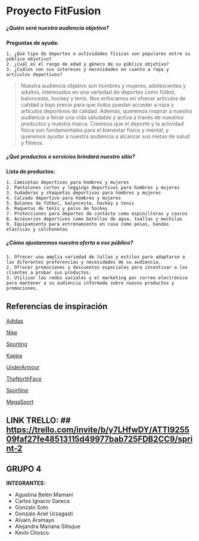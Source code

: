 # Proyecto FitFusion

##### ¿Quién será nuestra audiencia objetivo?
**Preguntas de ayuda:**  


	1. ¿Qué tipo de deportes o actividades físicas son populares entre su público objetivo?
	2. ¿Cuál es el rango de edad y género de su público objetivo? 
	3. ¿Cuáles son sus intereses y necesidades en cuanto a ropa y artículos deportivos?

> Nuestra audiencia objetivo son hombres y mujeres, adolescentes y adultos, interesados en una variedad de deportes como fútbol, baloncesto, hockey y tenis. Nos enfocamos en ofrecer artículos de calidad a bajo precio para que todos puedan acceder a ropa y artículos deportivos de calidad. Además, queremos inspirar a nuestra audiencia a llevar una vida saludable y activa a través de nuestros productos y nuestra marca. Creemos que el deporte y la actividad física son fundamentales para el bienestar físico y mental, y queremos ayudar a nuestra audiencia a alcanzar sus metas de salud y fitness.

##### ¿Qué productos o servicios brindará nuestro sitio?
**Lista de productos:**  


	1. Camisetas deportivas para hombres y mujeres
	2. Pantalones cortos y leggings deportivos para hombres y mujeres
	3. Sudaderas y chaquetas deportivas para hombres y mujeres
	4. Calzado deportivo para hombres y mujeres
	5. Balones de fútbol, baloncesto, hockey y tenis
	6. Raquetas de tenis y palos de hockey
	7. Protecciones para deportes de contacto como espinilleras y cascos
	8. Accesorios deportivos como botellas de agua, toallas y mochilas
    9. Equipamiento para entrenamiento en casa como pesas, bandas elásticas y colchonetas

##### ¿Cómo ajustaremos nuestra oferta a ese público?

	1. Ofrecer una amplia variedad de tallas y estilos para adaptarse a las diferentes preferencias y necesidades de su audiencia.
	2. Ofrecer promociones y descuentos especiales para incentivar a los clientes a probar sus productos.
    3. Utilizar las redes sociales y el marketing por correo electrónico para mantener a su audiencia informada sobre nuevos productos y promociones.

## Referencias de inspiración


[Adidas](https://www.adidas.com.ar/hombre)

[Nike](https://www.nike.com/es/hombre)

[Sporting](https://www.sporting.com.ar/)

[Kappa](https://www.kappastore.com.ar/)

[UnderArmour](https://www.underarmour.com.ar/)

[TheNorthFace](https://www.thenorthface.com.ar/)

[Sportline](https://www.sportline.com.ar/)

[MegaSport](https://www.megasports.com.ar/)

## LINK TRELLO: ## https://trello.com/invite/b/y7LHfwDY/ATTI925509faf27fe48513115d49977bab725FDB2CC9/sprint-2

## GRUPO 4
**INTEGRANTES:**
* Agustina Belén Mamaní
* Carlos Ignacio Gareca
* Gonzalo Soto
* Gonzalo Ariel Urzagasti
* Alvaro Aramayo
* Alejandra Mariana Silisque
* Kevin Chosco
